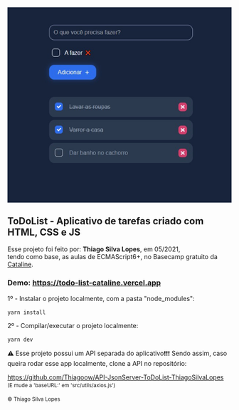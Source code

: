 <!---->
<div align="center">
<img src="./ReadMeFiles/app.jpg" align="center">
</div>

## ToDoList - Aplicativo de tarefas criado com HTML, CSS e JS

<p>Esse projeto foi feito por: <strong>Thiago Silva Lopes</strong>, em 05/2021,</br>
tendo como base, as aulas de ECMAScript6+, no Basecamp gratuito da <a href="https://www.cataline.io/basecamp">Cataline</a>.

### Demo: https://todo-list-cataline.vercel.app

<p> 1º - Instalar o projeto localmente, com a pasta "node_modules": </p>

```
yarn install
```

<p> 2º - Compilar/executar o projeto localmente: </p>

```
yarn dev
```

<p>⚠ Esse projeto possui um API separada do aplicativo❗❗❗ Sendo assim, caso queira rodar esse app localmente, clone a API no repositório:</p>

https://github.com/Thiagoow/API-JsonServer-ToDoList-ThiagoSilvaLopes </br>
<small align="center">(E mude a 'baseURL:' em 'src/utils/axios.js') </small>

<small>© Thiago Silva Lopes </small>
